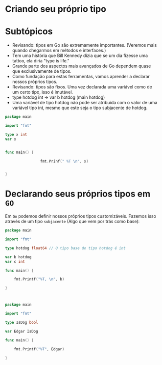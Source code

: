 # Criando seu próprio tipo



# Subtópicos

- Revisando: tipos em Go são extremamente importantes. (Veremos mais quando chegarmos em métodos e interfaces.)
- Tem uma história que Bill Kennedy dizia que se um dia fizesse uma tattoo, ela diria "type is life."
- Grande parte dos aspectos mais avançados de Go dependem quase que exclusivamente de tipos.
- Como fundação para estas ferramentas, vamos aprender a declarar nossos próprios tipos.
- Revisando: tipos são fixos. Uma vez declarada uma variável como de um certo tipo, isso é imutável.
- type hotdog int → var b hotdog (main hotdog)
- Uma variável de tipo hotdog não pode ser atribuida com o valor de uma variável tipo int, mesmo que este seja o tipo subjacente de hotdog.

```go
package main

import "fmt"

type x int
var x


func main() {

				fmt.Prinf(" %T \n", x)


}
```

# Declarando seus próprios tipos em `GO`
Em `Go` podemos definir nossos próprios tipos customizáveis. Fazemos isso através de um tipo `subjacente` (Algo que vem por trás como base):

```go
package main

import "fmt"

type hotdog float64 // O tipo base do tipo hotdog é int

var b hotdog
var c int

func main() {

	fmt.Printf("%T, \n", b)

}

```

#

```go
package main

import "fmt"

type IsDog bool

var Edgar IsDog

func main() {

	fmt.Printf("%T", Edgar)

}
```